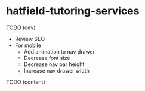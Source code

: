 # hatfield-tutoring-services

TODO (dev)
* Review SEO
* For mobile
    * Add animation to nav drawer
    * Decrease font size
    * Decrease nav bar height
    * Increase nav drawer width

TODO (content)

